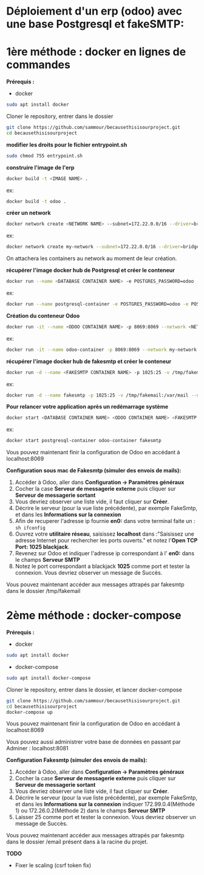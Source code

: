 # Déploiement d'un erp (odoo) avec une base Postgresql et fakeSMTP: 

**1ère méthode : docker en lignes de commandes**
================================================

__Prérequis :__
* docker
```sh
sudo apt install docker

```

Cloner le repository, entrer dans le dossier
```sh
git clone https://github.com/sammour/becausethisisourproject.git
cd becausethisisourproject
```

__modifier les droits pour le fichier entrypoint.sh__
```sh
sudo chmod 755 entrypoint.sh
```

__construire l'image de l'erp__
```sh
docker build -t <IMAGE NAME> .
```
ex:
```sh
docker build -t odoo .
```

__créer un network__
```sh
docker network create <NETWORK NAME> --subnet=172.22.0.0/16 --driver=bridge
```
ex:
```sh
docker network create my-network --subnet=172.22.0.0/16 --driver=bridge
```
On attachera les containers au network au moment de leur création.

__récupérer l'image docker hub de Postgresql et créer le conteneur__

```sh
docker run --name <DATABASE CONTAINER NAME> -e POSTGRES_PASSWORD=odoo -e POSTGRES_USER=odoo -e POSTGRES_DB=postgres --network <NETWORK NAME> -d postgres
```
ex:
```sh
docker run --name postgresql-container -e POSTGRES_PASSWORD=odoo -e POSTGRES_USER=odoo -e POSTGRES_DB=postgres --network my-network -d postgres
```

__Création du conteneur Odoo__
```sh  
docker run -it --name <ODOO CONTAINER NAME> -p 8069:8069 --network <NETWORK NAME> -d <IMAGE NAME>
```
ex:
```sh
docker run -it --name odoo-container -p 8069:8069 --network my-network -d odoo
```

__récupérer l'image docker hub de fakesmtp et créer le conteneur__
 ```sh
docker run -d --name <FAKESMTP CONTAINER NAME> -p 1025:25 -v /tmp/fakemail:/var/mail --network <NETWORK NAME> digiplant/fake-smtp
```
ex:
 ```sh
docker run -d --name fakesmtp -p 1025:25 -v /tmp/fakemail:/var/mail --network my-network digiplant/fake-smtp
```

__Pour relancer votre application après un redémarrage système__
```sh
docker start <DATABASE CONTAINER NAME> <ODOO CONTAINER NAME> <FAKESMTP CONTAINER NAME>
```
ex:
```sh
docker start postgresql-container odoo-container fakesmtp
```

Vous pouvez maintenant finir la configuration de Odoo en accédant à localhost:8069


__Configuration sous mac de Fakesmtp (simuler des envois de  mails):__

1. Accéder à Odoo, aller dans __Configuration -> Paramètres généraux__
2. Cocher la case __Serveur de messagerie externe__ puis cliquer sur __Serveur de messagerie sortant__
3. Vous devriez observer une liste vide, il faut cliquer sur __Créer__.
4. Décrire le serveur (pour la vue liste précédente), par exemple FakeSmtp, et dans les __Informations sur la connexion__
5. Afin de recuperer l'adresse ip fournie __en0:__ dans votre terminal faite un :
```sh ifconfig```
6. Ouvrez votre __utilitaire réseau__, saisissez __localhost__ dans :"Saisissez une adresse Internet pour rechercher les ports ouverts." et notez l'__Open TCP Port: 	1025   		blackjack__.
7. Revenez sur Odoo et indiquer l'adresse ip correspondant à l' __en0:__ dans le champs __Serveur SMTP__
5. Notez le port correspondant a blackjack __1025__ comme port et tester la connexion. Vous devriez observer un message de Succès.

Vous pouvez maintenant accéder aux messages attrapés par fakesmtp dans le dossier /tmp/fakemail


**2ème méthode : docker-compose**
=================================

__Prérequis :__
* docker
```sh
sudo apt install docker

```
* docker-compose
```sh
sudo apt install docker-compose
```
Cloner le repository, entrer dans le dossier, et lancer docker-compose
```sh
git clone https://github.com/sammour/becausethisisourproject.git
cd becausethisisourproject
docker-compose up 
```

Vous pouvez maintenant finir la configuration de Odoo en accédant à localhost:8069

Vous pouvez aussi administrer votre base de données en passant par Adminer : localhost:8081

__Configuration Fakesmtp (simuler des envois de  mails):__

1. Accéder à Odoo, aller dans __Configuration -> Paramètres généraux__
2. Cocher la case __Serveur de messagerie externe__ puis cliquer sur __Serveur de messagerie sortant__
3. Vous devriez observer une liste vide, il faut cliquer sur __Créer__.
4. Décrire le serveur (pour la vue liste précédente), par exemple FakeSmtp, et dans les __Informations sur la connexion__ indiquer 172.99.0.4(Méthode 1) ou 172.26.0.2(Méthode 2) dans le champs __Serveur SMTP__
5. Laisser 25 comme port et tester la connexion. Vous devriez observer un message de Succès.

Vous pouvez maintenant accéder aux messages attrapés par fakesmtp dans le dossier /email présent dans à la racine du projet.


**TODO**

* Fixer le scaling (csrf token fix)
